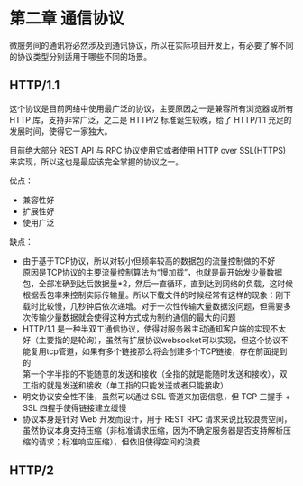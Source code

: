 # 第二章 通信协议

微服务间的通讯将必然涉及到通讯协议，所以在实际项目开发上，有必要了解不同的协议类型分别适用于哪些不同的场景。

## HTTP/1.1

这个协议是目前网络中使用最广泛的协议，主要原因之一是兼容所有浏览器或所有 HTTP 库，支持非常广泛，之二是 HTTP/2 标准诞生较晚，给了 HTTP/1.1 充足的发展时间，使得它一家独大。

目前绝大部分 REST API 与 RPC 协议使用它或者使用 HTTP over SSL(HTTPS) 来实现，所以这也是最应该完全掌握的协议之一。

优点：

* 兼容性好
* 扩展性好
* 使用广泛

缺点：

* 由于基于TCP协议，所以对较小但频率较高的数据包的流量控制做的不好  
  原因是TCP协议的主要流量控制算法为“慢加载”，也就是最开始发少量数据包，全部准确到达后数据量*2，然后一直循环，直到达到网络的负载，这时候根据丢包率来控制实际传输量。所以下载文件的时候经常有这样的现象：刚下载时比较慢，几秒钟后依次递增。对于一次性传输大量数据没问题，但需要多次传输少量数据就会使得这种方式成为制约通信的最大的问题
* HTTP/1.1 是一种半双工通信协议，使得对服务器主动通知客户端的实现不太好（主要指的是轮询），虽然有扩展协议websocket可以实现，但这个协议不能复用tcp管道，如果有多个链接那么将会创建多个TCP链接，存在前面提到的  
  第一个字半指的不能随意的发送和接收（全指的就是能随时发送和接收），双工指的就是发送和接收（单工指的只能发送或者只能接收）
* 明文协议安全性不佳，虽然可以通过 SSL 管道来加密信息，但 TCP 三握手 + SSL 四握手使得链接建立缓慢
* 协议本身是针对 Web 开发而设计，用于 REST RPC 请求来说比较浪费空间，虽然协议本身支持压缩（非标准请求压缩，因为不确定服务器是否支持解析压缩的请求；标准响应压缩），但依旧使得空间的浪费

## HTTP/2
